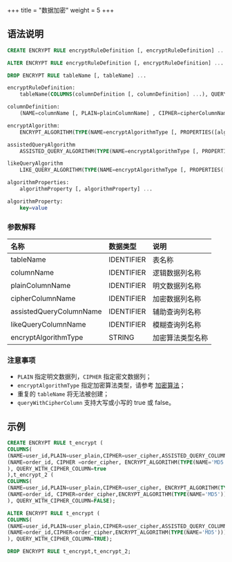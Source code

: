 +++
title = "数据加密"
weight = 5
+++

## 语法说明

```sql
CREATE ENCRYPT RULE encryptRuleDefinition [, encryptRuleDefinition] ...

ALTER ENCRYPT RULE encryptRuleDefinition [, encryptRuleDefinition] ...

DROP ENCRYPT RULE tableName [, tableName] ...

encryptRuleDefinition:
    tableName(COLUMNS(columnDefinition [, columnDefinition] ...), QUERY_WITH_CIPHER_COLUMN=queryWithCipherColumn)

columnDefinition:
    (NAME=columnName [, PLAIN=plainColumnName] , CIPHER=cipherColumnName [, ASSISTED_QUERY_COLUMN=assistedQueryColumnName] [, LIKE_QUERY_COLUMN=likeQueryColumnName], encryptAlgorithm [, assistedQueryAlgorithm] [, likeQueryAlgorithm])

encryptAlgorithm:
    ENCRYPT_ALGORITHM(TYPE(NAME=encryptAlgorithmType [, PROPERTIES([algorithmProperties] )] ))

assistedQueryAlgorithm
    ASSISTED_QUERY_ALGORITHM(TYPE(NAME=encryptAlgorithmType [, PROPERTIES([algorithmProperties] )] ))

likeQueryAlgorithm
    LIKE_QUERY_ALGORITHM(TYPE(NAME=encryptAlgorithmType [, PROPERTIES([algorithmProperties] )] ))

algorithmProperties:
    algorithmProperty [, algorithmProperty] ...

algorithmProperty:
    key=value                          
```

### 参数解释
| 名称                   | 数据类型       | 说明          |
|:------------------------|:-----------|:--------------|
| tableName               | IDENTIFIER | 表名称         |
| columnName              | IDENTIFIER | 逻辑数据列名称  |
| plainColumnName         | IDENTIFIER | 明文数据列名称  |
| cipherColumnName        | IDENTIFIER | 加密数据列名称  |
| assistedQueryColumnName | IDENTIFIER | 辅助查询列名称  |
| likeQueryColumnName     | IDENTIFIER | 模糊查询列名称  |
| encryptAlgorithmType    | STRING     | 加密算法类型名称 |

### 注意事项

- `PLAIN` 指定明文数据列，`CIPHER` 指定密文数据列；
- `encryptAlgorithmType` 指定加密算法类型，请参考 [加密算法](/cn/user-manual/common-config/builtin-algorithm/encrypt/)；
- 重复的 `tableName` 将无法被创建；
- `queryWithCipherColumn` 支持大写或小写的 true 或 false。

## 示例

```sql
CREATE ENCRYPT RULE t_encrypt (
COLUMNS(
(NAME=user_id,PLAIN=user_plain,CIPHER=user_cipher,ASSISTED_QUERY_COLUMN=user_assisted,LIKE_QUERY_COLUMN=user_like,ENCRYPT_ALGORITHM(TYPE(NAME='AES',PROPERTIES('aes-key-value'='123456abc'))),ASSISTED_QUERY_ALGORITHM(TYPE(NAME='MD5')), LIKE_QUERY_ALGORITHM(TYPE(NAME='CHAR_DIGEST_LIKE'))),
(NAME=order_id, CIPHER =order_cipher, ENCRYPT_ALGORITHM(TYPE(NAME='MD5')))
), QUERY_WITH_CIPHER_COLUMN=true
),t_encrypt_2 (
COLUMNS(
(NAME=user_id,PLAIN=user_plain,CIPHER=user_cipher, ENCRYPT_ALGORITHM(TYPE(NAME='AES',PROPERTIES('aes-key-value'='123456abc')))),
(NAME=order_id, CIPHER=order_cipher,ENCRYPT_ALGORITHM(TYPE(NAME='MD5')))
), QUERY_WITH_CIPHER_COLUMN=FALSE);

ALTER ENCRYPT RULE t_encrypt (
COLUMNS(
(NAME=user_id,PLAIN=user_plain,CIPHER=user_cipher,ASSISTED_QUERY_COLUMN=user_assisted,LIKE_QUERY_COLUMN=user_like,ENCRYPT_ALGORITHM(TYPE(NAME='AES',PROPERTIES('aes-key-value'='123456'))),ASSISTED_QUERY_ALGORITHM(TYPE(NAME='MD5')), LIKE_QUERY_ALGORITHM(TYPE(NAME='CHAR_DIGEST_LIKE'))),
(NAME=order_id,CIPHER=order_cipher,ENCRYPT_ALGORITHM(TYPE(NAME='MD5')))
), QUERY_WITH_CIPHER_COLUMN=TRUE);

DROP ENCRYPT RULE t_encrypt,t_encrypt_2;
```
